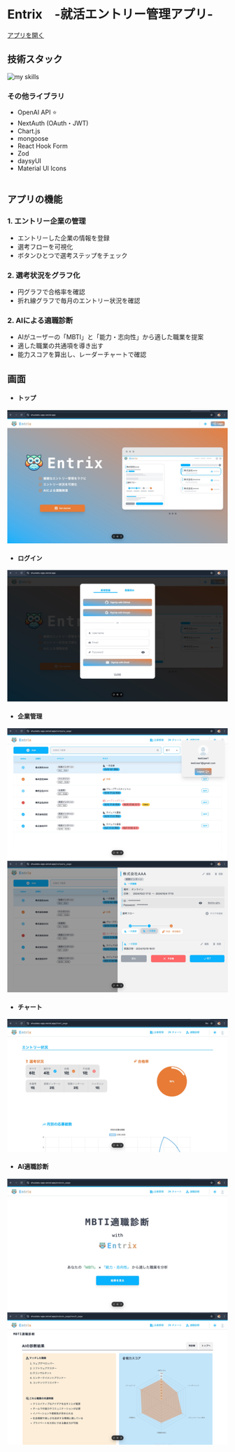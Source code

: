 # Entrix　-就活エントリー管理アプリ-

[アプリを開く](https://shuukatu-app.vercel.app)

## 技術スタック

<img alt="my skills" src="https://skillicons.dev/icons?theme=dark&perline=7&i=ts,next,mongodb,mui,tailwindcss,vercel" />

### その他ライブラリ

- OpenAI API ⭐
- NextAuth (OAuth・JWT)
- Chart.js
- mongoose
- React Hook Form
- Zod
- daysyUI
- Material UI Icons
  <br/>
  <br/>

## アプリの機能

### 1. エントリー企業の管理

- エントリーした企業の情報を登録
- 選考フローを可視化
- ボタンひとつで選考ステップをチェック
  <br/>

### 2. 選考状況をグラフ化

- 円グラフで合格率を確認
- 折れ線グラフで毎月のエントリー状況を確認
  <br/>

### 2. AIによる適職診断

- AIがユーザーの「MBTI」と「能力・志向性」から適した職業を提案
- 適した職業の共通項を導き出す
- 能力スコアを算出し、レーダーチャートで確認
  <br/>

## 画面

- #### トップ
![top](public/displayTop.jpg)
- #### ログイン
![login](public/displayTopLogin.jpg)
- #### 企業管理
![manage](public/displayMain.jpg)
![manage2](public/displayMain2.jpg)
- #### チャート
![chart](public/displayChart.jpg)
- #### AI適職診断
![analysis](public/displayAnalysis.jpg)
![analysis2](public/displayAnalysisResult.jpg)
